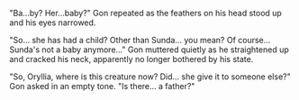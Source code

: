 "Ba...by? Her...baby?" Gon repeated as the feathers on his head stood up and his eyes narrowed.

"So... she has had a child? Other than Sunda... you mean? Of course... Sunda's not a baby anymore..." Gon muttered quietly as he straightened up and cracked his neck, apparently no longer bothered by his state.

"So, Oryllia, where is this creature now? Did... she give it to someone else?" Gon asked in an empty tone. "Is there... a father?"
